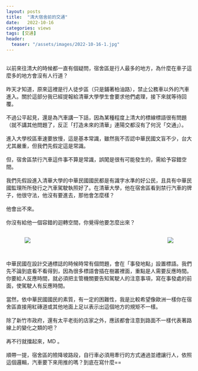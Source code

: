```yaml
---
layout: posts
title:  "清大宿舍前的交通"
date:   2022-10-16
categories: views
tags: [交通]
header: 
  teaser: "/assets/images/2022-10-16-1.jpg"
---
```

<br>
<style>
    .image-container {
        display: flex;
        justify-content: space-between;
        align-items: center;
    }
    .image-container img {
        max-width: 45%; /* 设置图片的最大宽度 */
        height: auto; /* 保持图片的纵横比 */
        margin: 0 10px;
    }
</style>
以前來往清大的時候都一直有個疑問，宿舍區是行人最多的地方，為什麼在車子這麼多的地方會沒有人行道？<br><br>
昨天才知道，原來這裡是行人徒步區（只是鋪著柏油路），禁止公務車以外的汽車進入。關於這部分我已經提報給清華大學學生會要求他們處理，接下來就等待回覆。<br><br>
不過公平起見，還是為汽車講一下話，因為某種程度上清大的標線標語很有問題（就不講其他問題了，反正「打造未來的清華」連陽交都沒有了何況「交通」）。<br><br>
進入大學校區車速要放慢，這是基本常識，雖然我不否認中華民國文盲不少，台大尤其嚴重，但我們先假定這是常識。<br><br>
但，宿舍區禁行汽車這件事不算是常識，誤闖是很有可能發生的，需給予容錯空間。<br><br>
我們先假設進入清華大學的中華民國國民都是有識字水準的好公民，且具有中華民國監理所所發行之汽車駕駛執照好了。在清華大學，他在宿舍區看到禁行汽車的牌子，他很守法，他沒有要進去，那他會怎麼樣？<br><br>
他會出不來。<br><br>
你沒有給他一個容錯的迴轉空間，你覺得他要怎麼出來？<br><br>

<figure class="image-container">
    <img src="../../figures/2022-10-16-1.jpg">
    <img src="../../figures/2022-10-16-2.jpg">
</figure><br>

中華民國在設計交通標誌的時候時常有個問題，會在「事發地點」設置標語。我們先不論到底看不看得到，因為很多標語會插在樹叢裡面，重點是人需要反應時間。你要給人反應時間，就必須把主管機關要告知駕駛人的注意事項，寫在事發處的前面，使駕駛人有反應時間。<br><br>
當然，依中華民國國民的素質，有一定的困難性，我是比較希望像歐洲一樣你在宿舍區直接用紅磚道或其他地面上足以表示出這個地方的規矩不一樣。<br><br>
除了新竹市政府，還有太平老街的店家之外，應該都會注意到路面不一樣代表著路線上的變化之類的吧？<br><br>
再不行就擋起來，MD 。<br><br>
順帶一提，宿舍區的險降坡路段，自行車必須用牽行的方式通過並禮讓行人，依照這個邏輯，汽車要下來用推的嗎？到底在寫什麼==<br><br>